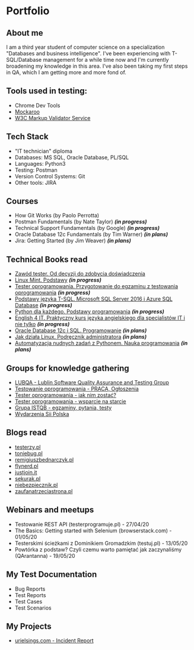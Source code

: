# Portfolio

## About me

I am a third year student of computer science on a specialization "Databases and business intelligence". I've been experiencing with T-SQL/Database management for a while time now and I'm currently broadening my knowledge in this area. I've also been taking my first steps in QA, which I am getting more and more fond of. 

## Tools used in testing:

* Chrome Dev Tools
* [Mockaroo](https://mockaroo.com)
* [W3C Markup Validator Service](https://validator.w3.org/)

## Tech Stack

* "IT technician" diploma
* Databases: MS SQL, Oracle Database, PL/SQL
* Languages: Python3
* Testing: Postman
* Version Control Systems: Git
* Other tools: JIRA

## Courses 

* How Git Works (by Paolo Perrotta)
* Postman Fundamentals (by Nate Taylor) ***(in progress)***
* Technical Support Fundamentals (by Google) ***(in progress)***
* Oracle Database 12c Fundamentals (by Tim Warner) ***(in plans)***
* Jira: Getting Started (by Jim Weaver) ***(in plans)***

## Technical Books read

* [Zawód tester. Od decyzji do zdobycia doświadczenia](https://ksiegarnia.pwn.pl/Zawod-tester.-Od-decyzji-do-zdobycia-doswiadczenia,743423772,p.html)
* [Linux Mint. Podstawy](https://helion.pl/ksiazki/linux-mint-podstawy-jay-lacroix,linmin.htm#format/e) ***(in progress)***
* [Tester oprogramowania. Przygotowanie do egzaminu z testowania oprogramowania](https://ksiegarnia.pwn.pl/Tester-oprogramowania-Przygotowanie-do-egzaminu-z-testowania-oprogramowania,84913544,p.html?abpid=11&abpcid=132&bb_id=3&bb_coid=5264186&abpar1=desktop&abpar2=275403.1746781.&p_action=3206410001&utm_source=a4b&utm_medium=referral&utm_campaign=lc-buybox-wszystkie&_ga=NC.2843809135-1587824507) ***(in progress)***
* [Podstawy języka T-SQL. Microsoft SQL Server 2016 i Azure SQL Database](https://helion.pl/ksiazki/podstawy-jezyka-t-sql-microsoft-sql-server-2016-i-azure-sql-database-ben-gan-itzik,a_03it.htm) ***(in progress)***
* [Python dla każdego. Podstawy programowania](https://helion.pl/ksiazki/python-dla-kazdego-podstawy-programowania-wydanie-iii-michael-dawson,pytdk3.htm#format/d) ***(in progress)***
* [English 4 IT. Praktyczny kurs języka angielskiego dla specjalistów IT i nie tylko](https://helion.pl/ksiazki/english-4-it-praktyczny-kurs-jezyka-angielskiego-dla-specjalistow-it-i-nie-tylko-beata-blaszczyk,anginf.htm#format/d) ***(in progress)***
* [Oracle Database 12c i SQL. Programowanie](https://helion.pl/ksiazki/oracle-database-12c-i-sql-programowanie-jason-price,ord12p.htm#format/e) ***(in plans)***
* [Jak działa Linux. Podręcznik administratora](https://helion.pl/ksiazki/jak-dziala-linux-podrecznik-administratora-wydanie-ii-brian-ward,jakli2.htm) ***(in plans)***
* [Automatyzacja nudnych zadań z Pythonem. Nauka programowania](https://helion.pl/ksiazki/automatyzacja-nudnych-zadan-z-pythonem-nauka-programowania-al-sweigart,autopy.htm#format/d) ***(in plans)***

## Groups for knowledge gathering

* [LUBQA - Lublin Software Quality Assurance and Testing Group](https://www.facebook.com/LubQA/)
* [Testowanie oprogramowania - PRACA, Ogłoszenia](https://www.facebook.com/groups/215557562210470/?ref=group_header)
* [Tester oprogramowania - jak nim zostać?](https://www.facebook.com/groups/531570473876610/?ref=group_header)
* [Tester oprogramowania - wsparcie na starcie](https://www.facebook.com/groups/testeroprogramowania/?ref=group_header)
* [Grupa ISTQB - egzaminy, pytania, testy](https://www.facebook.com/groups/194288250951242/)
* [Wydarzenia Sii Polska](https://www.facebook.com/groups/SiiPoland.events/?ref=group_header)

## Blogs read

* [testerzy.pl](http://testerzy.pl)
* [toniebug.pl](https://www.toniebug.pl)
* [remigiuszbednarczyk.pl](https://remigiuszbednarczyk.pl)
* [flynerd.pl](https://www.flynerd.pl)
* [justjoin.it](https://geek.justjoin.it)
* [sekurak.pl](https://sekurak.pl)
* [niebezpiecznik.pl](https://niebezpiecznik.pl)
* [zaufanatrzeciastrona.pl](https://zaufanatrzeciastrona.pl)

## Webinars and meetups

* Testowanie REST API (testerprogramuje.pl) - 27/04/20
* The Basics: Getting started with Selenium (browserstack.com) - 01/05/20
* Testerskimi ścieżkami z Dominikiem Gromadzkim (testuj.pl) - 13/05/20
* Powtórka z podstaw? Czyli czemu warto pamiętać jak zaczynaliśmy (QArantanna) - 19/05/20

## My Test Documentation

* Bug Reports
* Test Reports
* Test Cases
* Test Scenarios

## My Projects

* [urielsings.com - Incident Report](https://drive.google.com/open?id=1_yL5hHWrnR75s0mNXS9BhcCj3ZNKkJUX)
